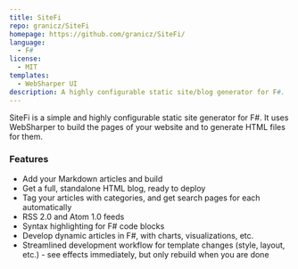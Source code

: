 ```yaml
---
title: SiteFi
repo: granicz/SiteFi
homepage: https://github.com/granicz/SiteFi/
language:
  - F#
license:
  - MIT
templates:
  - WebSharper UI
description: A highly configurable static site/blog generator for F#.
---
```


SiteFi is a simple and highly configurable static site generator for F#. It uses WebSharper to build the pages of your website and to generate HTML files for them.

### Features

- Add your Markdown articles and build
- Get a full, standalone HTML blog, ready to deploy
- Tag your articles with categories, and get search pages for each automatically
- RSS 2.0 and Atom 1.0 feeds
- Syntax highlighting for F# code blocks
- Develop dynamic articles in F#, with charts, visualizations, etc.
- Streamlined development workflow for template changes (style, layout, etc.) - see effects immediately, but only rebuild when you are done
